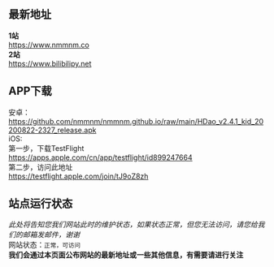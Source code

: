 ## 最新地址   
**1站**   
https://www.nmmnm.co   
**2站**   
https://www.bilibilipy.net   
## APP下载   
安卓：https://github.com/nmmnm/nmmnm.github.io/raw/main/HDao_v2.4.1_kid_20200822-2327_release.apk   
iOS:   
第一步，下载TestFlight   
https://apps.apple.com/cn/app/testflight/id899247664   
第二步，访问此地址   
https://testflight.apple.com/join/tJ9oZ8zh   
## 站点运行状态   
*此处将告知您我们网站此时的维护状态，如果状态正常，但您无法访问，请您给我们的邮箱发邮件，谢谢*   
网站状态：`正常，可访问`   
**我们会通过本页面公布网站的最新地址或一些其他信息，有需要请进行关注**





